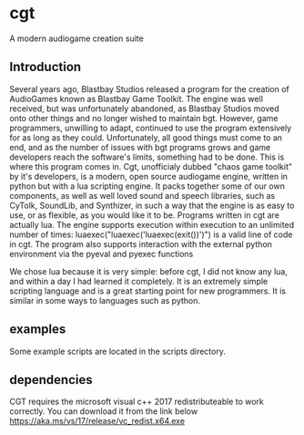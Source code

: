 # cgt
 A modern audiogame creation suite
## Introduction
Several years ago, Blastbay Studios released a program for the creation of AudioGames known as Blastbay Game Toolkit.
The engine was well received, but was unfortunately abandoned, as Blastbay Studios moved onto other things and no longer wished to maintain bgt.
However, game programmers, unwilling to adapt, continued to use the program extensively for as long as they could.
Unfortunately, all good things must come to an end, and as the number of issues with bgt programs grows and game developers reach the software's limits, something had to be done.
This is where this program comes in.
Cgt, unofficialy dubbed "chaos game toolkit" by it's developers, is a modern, open source audiogame engine, written in python but with a lua scripting engine. It packs together some of our own components, as well as well loved sound and speech libraries, such as CyTolk, SoundLib, and Synthizer, in such a way that the engine is as easy to use, or as flexible, as you would like it to be.
Programs written in cgt are actually lua. The engine supports execution within execution to an unlimited number of times: luaexec("luaexec('luaexec(exit())')") is a valid line of code in cgt. The program also supports interaction with the external python environment via the pyeval and pyexec functions

We chose lua because it is very simple: before cgt, I did not know any lua, and within a day I had learned it completely. It is an extremely simple scripting language and is a great starting point for new programmers. It is similar in some ways to languages such as python.
## examples
Some example scripts are located in the scripts directory.
## dependencies
CGT requires the microsoft visual c++ 2017 redistributeable to work correctly. You can download it from the link below
https://aka.ms/vs/17/release/vc_redist.x64.exe
